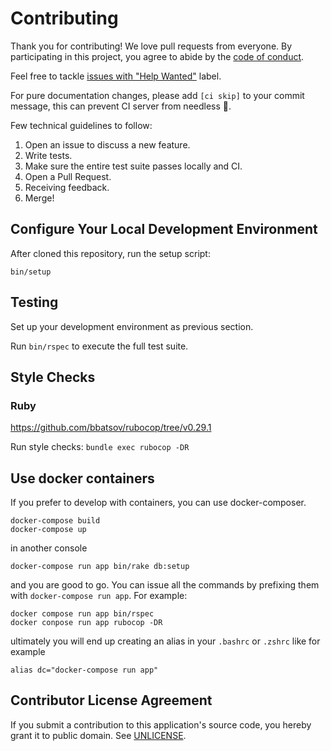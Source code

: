 # Contributing

Thank you for contributing! We love pull requests from everyone. By participating
in this project, you agree to abide by the [code of conduct](/CODE_OF_CONDUCT.md).

Feel free to tackle [issues with "Help Wanted"](https://github.com/rubytaiwan/rubytw-reboot/labels/Help%20Wanted) label.

For pure documentation changes, please add `[ci skip]` to your commit message,
this can prevent CI server from needless :runner:.

Few technical guidelines to follow:

1. Open an issue to discuss a new feature.
2. Write tests.
3. Make sure the entire test suite passes locally and CI.
4. Open a Pull Request.
5. Receiving feedback.
6. Merge!

## Configure Your Local Development Environment

After cloned this repository, run the setup script:

`bin/setup`

## Testing

Set up your development environment as previous section.

Run `bin/rspec` to execute the full test suite.

## Style Checks

### Ruby

https://github.com/bbatsov/rubocop/tree/v0.29.1

Run style checks: `bundle exec rubocop -DR`

## Use docker containers

If you prefer to develop with containers, you can use docker-composer.

    docker-compose build
    docker-compose up

in another console

    docker-compose run app bin/rake db:setup

and you are good to go. You can issue all the commands by prefixing them with `docker-compose run app`. For example:

    docker compose run app bin/rspec
    docker conpose run app rubocop -DR

ultimately you will end up creating an alias in your `.bashrc` or `.zshrc` like for example

    alias dc="docker-compose run app"

## Contributor License Agreement

If you submit a contribution to this application's source code, you hereby grant
it to public domain. See [UNLICENSE](/UNLICENSE).
